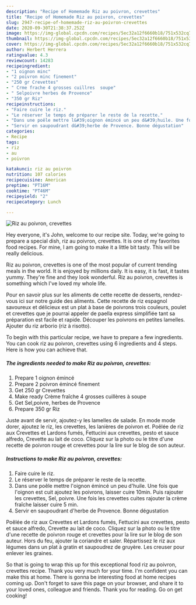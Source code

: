 ```yaml
---
description: "Recipe of Homemade Riz au poivron, crevettes"
title: "Recipe of Homemade Riz au poivron, crevettes"
slug: 2947-recipe-of-homemade-riz-au-poivron-crevettes
date: 2020-09-30T21:38:37.252Z
image: https://img-global.cpcdn.com/recipes/5ec32a12f6660b18/751x532cq70/riz-au-poivron-crevettes-photo-principale-de-la-recette.jpg
thumbnail: https://img-global.cpcdn.com/recipes/5ec32a12f6660b18/751x532cq70/riz-au-poivron-crevettes-photo-principale-de-la-recette.jpg
cover: https://img-global.cpcdn.com/recipes/5ec32a12f6660b18/751x532cq70/riz-au-poivron-crevettes-photo-principale-de-la-recette.jpg
author: Herbert Herrera
ratingvalue: 4.3
reviewcount: 14283
recipeingredient:
- "1 oignon minc"
- "2 poivron minc finement"
- "250 gr Crevettes"
- " Crme frache 4 grosses cuillres  soupe"
- " Selpoivre herbes de Provence"
- "350 gr Riz"
recipeinstructions:
- "Faire cuire le riz."
- "Le réserver le temps de préparer le reste de la recette."
- "Dans une poêle mettre l&#39;oignon émincé un peu d&#39;huile. Une fois que l&#39;oignon est cuit ajoutez les poivrons, laisser cuire 10min. Puis rajouter les crevettes, Sel, poivre. Une fois les crevettes cuites rajouter la crème fraîche laisser cuire 5 min."
- "Servir en saupoudrant d&#39;herbe de Provence. Bonne dégustation"
categories:
- Recipe
tags:
- riz
- au
- poivron

katakunci: riz au poivron 
nutrition: 107 calories
recipecuisine: American
preptime: "PT16M"
cooktime: "PT46M"
recipeyield: "2"
recipecategory: Lunch

---
```



![Riz au poivron, crevettes](https://img-global.cpcdn.com/recipes/5ec32a12f6660b18/751x532cq70/riz-au-poivron-crevettes-photo-principale-de-la-recette.jpg)

Hey everyone, it's John, welcome to our recipe site. Today, we're going to prepare a special dish, riz au poivron, crevettes. It is one of my favorites food recipes. For mine, I am going to make it a little bit tasty. This will be really delicious.

Riz au poivron, crevettes is one of the most popular of current trending meals in the world. It is enjoyed by millions daily. It is easy, it is fast, it tastes yummy. They're fine and they look wonderful. Riz au poivron, crevettes is something which I've loved my whole life.

Pour en savoir plus sur les aliments de cette recette de desserts, rendez-vous ici sur notre guide des aliments. Cette recette de riz espagnol savoureux et délicieux est un plat à base de poivrons trois couleurs, poulet et crevettes que je pourrai appeler de paella express simplifiée tant sa préparation est facile et rapide. Découper les poivrons en petites lamelles. Ajouter du riz arborio (riz à risotto).


To begin with this particular recipe, we have to prepare a few ingredients. You can cook riz au poivron, crevettes using 6 ingredients and 4 steps. Here is how you can achieve that.

<!--inarticleads1-->

##### The ingredients needed to make Riz au poivron, crevettes:

1. Prepare 1 oignon émincé
1. Prepare 2 poivron émincé finement
1. Get 250 gr Crevettes
1. Make ready  Crème fraîche 4 grosses cuillères à soupe
1. Get  Sel,poivre, herbes de Provence
1. Prepare 350 gr Riz


Juste avant de servir, ajoutez-y les lamelles de salade. En mode mode dorer, ajoutez le riz, les crevettes, les lanières de poivron et. Poêlée de riz aux Crevettes et Lardons fumés, Fettucini aux crevettes, pesto et sauce alfredo, Crevette au lait de coco. Cliquez sur la photo ou le titre d&#39;une recette de poivron rouge et crevettes pour la lire sur le blog de son auteur. 

<!--inarticleads2-->

##### Instructions to make Riz au poivron, crevettes:

1. Faire cuire le riz.
1. Le réserver le temps de préparer le reste de la recette.
1. Dans une poêle mettre l&#39;oignon émincé un peu d&#39;huile. Une fois que l&#39;oignon est cuit ajoutez les poivrons, laisser cuire 10min. Puis rajouter les crevettes, Sel, poivre. Une fois les crevettes cuites rajouter la crème fraîche laisser cuire 5 min.
1. Servir en saupoudrant d&#39;herbe de Provence. Bonne dégustation


Poêlée de riz aux Crevettes et Lardons fumés, Fettucini aux crevettes, pesto et sauce alfredo, Crevette au lait de coco. Cliquez sur la photo ou le titre d&#39;une recette de poivron rouge et crevettes pour la lire sur le blog de son auteur. Hors du feu, ajouter la coriandre et saler. Répartissez le riz aux légumes dans un plat à gratin et saupoudrez de gruyère. Les creuser pour enlever les graines. 

So that is going to wrap this up for this exceptional food riz au poivron, crevettes recipe. Thank you very much for your time. I'm confident you can make this at home. There is gonna be interesting food at home recipes coming up. Don't forget to save this page on your browser, and share it to your loved ones, colleague and friends. Thank you for reading. Go on get cooking!
